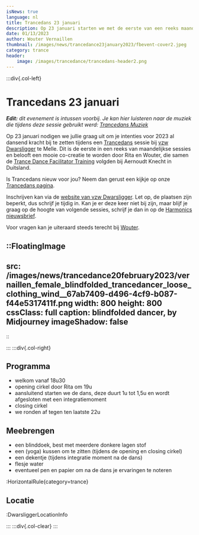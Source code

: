 ```yaml
--- 
isNews: true
language: nl
title: Trancedans 23 januari
description: Op 23 januari starten we met de eerste van een reeks maandelijkse Trancedans sessies bij vzw Dwarsligger in Melle
date: 01/13/2023
author: Wouter Vernaillen
thumbnail: /images/news/trancedance23january2023/fbevent-cover2.jpeg
category: trance
header:
    image: /images/trancedance/trancedans-header2.png
---
```


:::div{.col-left}

# Trancedans 23 januari

***Edit:*** *dit evenement is intussen voorbij.*
*Je kan hier luisteren naar de muziek die tijdens deze sessie gebruikt werd: [Trancedans Muziek](/news/trancedancemusic)*

Op 23 januari nodigen we jullie graag uit om je intenties voor 2023 al dansend kracht bij te zetten tijdens een [Trancedans](/trancedance) sessie bij [vzw Dwarsligger](https://www.dwarsligger33.com/event-details/trancedans) te Melle. 
Dit is de eerste in een reeks van maandelijkse sessies en belooft een mooie co-creatie te worden door Rita en Wouter, die samen de [Trance Dance Facilitator Training](https://trance-dance.net/events/trancedance-facilitator-training/) volgden bij Aernoudt Knecht in Duitsland.

Is Trancedans nieuw voor jou?  Neem dan gerust een kijkje op onze [Trancedans pagina](/trancedance).

Inschrijven kan via de [website van vzw Dwarsligger](https://www.dwarsligger33.com/event-details/trancedans). Let op, de plaatsen zijn beperkt, dus schrijf je tijdig in.
Kan je er deze keer niet bij zijn, maar blijf je graag op de hoogte van volgende sessies, schrijf je dan in op de [Harmonics nieuwsbrief](/news).

Voor vragen kan je uiteraard steeds terecht bij [Wouter](/contact).

::FloatingImage
---
src: /images/news/trancedance20february2023/vernaillen_female_blindfolded_trancedancer_loose_clothing_wind__67ab7409-d496-4cf9-b087-f44e5317411f.png
width: 800
height: 800
cssClass: full
caption: blindfolded dancer, by Midjourney
imageShadow: false
---
::

:::
:::div{.col-right}

## Programma
* welkom vanaf 18u30
* opening cirkel door Rita om 19u
* aansluitend starten we de dans, deze duurt 1u tot 1,5u en wordt afgesloten met een integratiemoment
* closing cirkel
* we ronden af tegen ten laatste 22u

## Meebrengen
* een blinddoek, best met meerdere donkere lagen stof
* een (yoga) kussen om te zitten (tijdens de opening en closing cirkel)
* een dekentje (tijdens integratie moment na de dans)
* flesje water
* eventueel pen en papier om na de dans je ervaringen te noteren

:HorizontalRule{category=trance}

## Locatie

:DwarsliggerLocationInfo


:::
:::div{.col-clear}
:::
